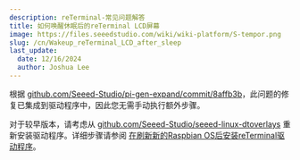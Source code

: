 ```yaml
---
description: reTerminal-常见问题解答
title: 如何唤醒休眠后的reTerminal LCD屏幕
image: https://files.seeedstudio.com/wiki/wiki-platform/S-tempor.png
slug: /cn/Wakeup_reTerminal_LCD_after_sleep
last_update:
  date: 12/16/2024
  author: Joshua Lee
---
```


<!-- Q6:我无法唤醒休眠后的reTerminal LCD屏幕 -->

根据 [github.com/Seeed-Studio/pi-gen-expand/commit/8affb3b](https://github.com/Seeed-Studio/pi-gen-expand/commit/8affb3b)，此问题的修复已集成到驱动程序中，因此您无需手动执行额外步骤。

对于较早版本，请考虑从 [github.com/Seeed-Studio/seeed-linux-dtoverlays](https://github.com/Seeed-Studio/seeed-linux-dtoverlays) 重新安装驱动程序。详细步骤请参阅 [在刷新新的Raspbian OS后安装reTerminal驱动程序](/reterminal-dm-flash-OS/#install-reterminal-drivers-after-flashing-new-raspbian-os)。